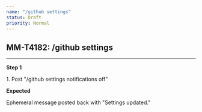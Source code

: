 ```yaml
---
name: "/github settings"
status: Draft
priority: Normal
---
```


## MM-T4182: /github settings

---

**Step 1**

1\. Post "/github settings notifications off"

**Expected**

Ephemeral message posted back with "Settings updated."
